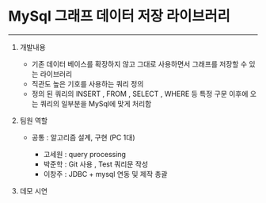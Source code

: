 # MySql 그래프 데이터 저장 라이브러리
---
1. 개발내용
    * 기존 데이터 베이스를 확장하지 않고 그대로 사용하면서 그래프를 저장할 수 있는 라이브러리 
    * 직관도 높은 기호를 사용하는 쿼리 정의
    * 정의 된 쿼리의 INSERT , FROM , SELECT , WHERE 등 특정 구문 이후에 오는 쿼리의 일부분을 MySql에 맞게 처리함 
2. 팀원 역할
    * 공통 : 알고리즘 설계, 구현 (PC 1대)
    
        *    고세원 : query processing
        *    박준학 : Git 사용 , Test 쿼리문 작성
        *    이창주 : JDBC + mysql 연동 및 제작 총괄
        
3. 데모 시연
